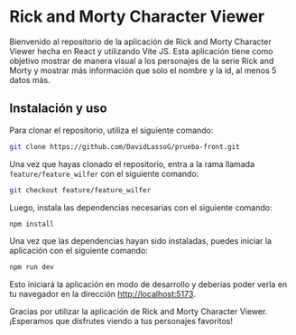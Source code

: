 # Rick and Morty Character Viewer

Bienvenido al repositorio de la aplicación de Rick and Morty Character Viewer hecha en React y utilizando Vite JS. Esta aplicación tiene como objetivo mostrar de manera visual a los personajes de la serie Rick and Morty y mostrar más información que solo el nombre y la id, al menos 5 datos más.

## Instalación y uso

Para clonar el repositorio, utiliza el siguiente comando:

```bash
git clone https://github.com/DavidLassoG/prueba-front.git
```

Una vez que hayas clonado el repositorio, entra a la rama llamada `feature/feature_wilfer` con el siguiente comando:

```bash
git checkout feature/feature_wilfer
```

Luego, instala las dependencias necesarias con el siguiente comando:

```bash
npm install
```

Una vez que las dependencias hayan sido instaladas, puedes iniciar la aplicación con el siguiente comando:

```bash
npm run dev
```

Esto iniciará la aplicación en modo de desarrollo y deberías poder verla en tu navegador en la dirección <http://localhost:5173>.

Gracias por utilizar la aplicación de Rick and Morty Character Viewer. ¡Esperamos que disfrutes viendo a tus personajes favoritos!
